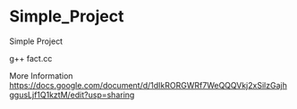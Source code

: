 Simple_Project
==============

Simple Project

g++ fact.cc

More Information
https://docs.google.com/document/d/1dIkRORGWRf7WeQQQVkj2xSilzGajhggusLjf1Q1kztM/edit?usp=sharing
